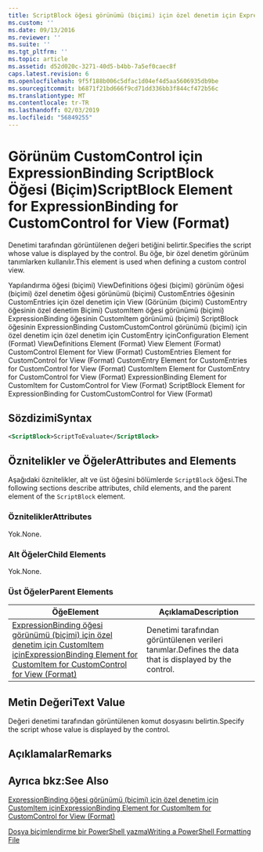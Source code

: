 ```yaml
---
title: ScriptBlock öğesi görünümü (biçimi) için özel denetim için ExpressionBinding için | Microsoft Docs
ms.custom: ''
ms.date: 09/13/2016
ms.reviewer: ''
ms.suite: ''
ms.tgt_pltfrm: ''
ms.topic: article
ms.assetid: d52d020c-3271-40d5-b4bb-7a5ef0caec8f
caps.latest.revision: 6
ms.openlocfilehash: 9f5f188b006c5dfac1d04ef4d5aa5606935db9be
ms.sourcegitcommit: b6871f21bd666f9cd71dd336bb3f844cf472b56c
ms.translationtype: MT
ms.contentlocale: tr-TR
ms.lasthandoff: 02/03/2019
ms.locfileid: "56849255"
---
```

# <a name="scriptblock-element-for-expressionbinding-for-customcontrol-for-view-format"></a><span data-ttu-id="12039-102">Görünüm CustomControl için ExpressionBinding ScriptBlock Öğesi (Biçim)</span><span class="sxs-lookup"><span data-stu-id="12039-102">ScriptBlock Element for ExpressionBinding for CustomControl for View (Format)</span></span>

<span data-ttu-id="12039-103">Denetimi tarafından görüntülenen değeri betiğini belirtir.</span><span class="sxs-lookup"><span data-stu-id="12039-103">Specifies the script whose value is displayed by the control.</span></span> <span data-ttu-id="12039-104">Bu öğe, bir özel denetim görünüm tanımlarken kullanılır.</span><span class="sxs-lookup"><span data-stu-id="12039-104">This element is used when defining a custom control view.</span></span>

<span data-ttu-id="12039-105">Yapılandırma öğesi (biçimi) ViewDefinitions öğesi (biçimi) görünüm öğesi (biçimi) özel denetim öğesi görünümü (biçimi) CustomEntries öğesinin CustomEntries için özel denetim için View (Görünüm (biçimi) CustomEntry öğesinin özel denetim Biçimi) CustomItem öğesi görünümü (biçimi) ExpressionBinding öğesinin CustomItem görünümü (biçimi) ScriptBlock öğesinin ExpressionBinding CustomCustomControl görünümü (biçimi) için özel denetim için özel denetim için CustomEntry için</span><span class="sxs-lookup"><span data-stu-id="12039-105">Configuration Element (Format) ViewDefinitions Element (Format) View Element (Format) CustomControl Element for View (Format) CustomEntries Element for CustomControl for View (Format) CustomEntry Element for CustomEntries for CustomControl for View (Format) CustomItem Element for CustomEntry for CustomControl for View (Format) ExpressionBinding Element for CustomItem for CustomControl for View (Format) ScriptBlock Element for ExpressionBinding for CustomCustomControl for View (Format)</span></span>

## <a name="syntax"></a><span data-ttu-id="12039-106">Sözdizimi</span><span class="sxs-lookup"><span data-stu-id="12039-106">Syntax</span></span>

```xml
<ScriptBlock>ScriptToEvaluate</ScriptBlock>
```

## <a name="attributes-and-elements"></a><span data-ttu-id="12039-107">Öznitelikler ve Öğeler</span><span class="sxs-lookup"><span data-stu-id="12039-107">Attributes and Elements</span></span>

<span data-ttu-id="12039-108">Aşağıdaki öznitelikler, alt ve üst öğesini bölümlerde `ScriptBlock` öğesi.</span><span class="sxs-lookup"><span data-stu-id="12039-108">The following sections describe attributes, child elements, and the parent element of the `ScriptBlock` element.</span></span>

### <a name="attributes"></a><span data-ttu-id="12039-109">Öznitelikler</span><span class="sxs-lookup"><span data-stu-id="12039-109">Attributes</span></span>

<span data-ttu-id="12039-110">Yok.</span><span class="sxs-lookup"><span data-stu-id="12039-110">None.</span></span>

### <a name="child-elements"></a><span data-ttu-id="12039-111">Alt Öğeler</span><span class="sxs-lookup"><span data-stu-id="12039-111">Child Elements</span></span>

<span data-ttu-id="12039-112">Yok.</span><span class="sxs-lookup"><span data-stu-id="12039-112">None.</span></span>

### <a name="parent-elements"></a><span data-ttu-id="12039-113">Üst Öğeler</span><span class="sxs-lookup"><span data-stu-id="12039-113">Parent Elements</span></span>

|<span data-ttu-id="12039-114">Öğe</span><span class="sxs-lookup"><span data-stu-id="12039-114">Element</span></span>|<span data-ttu-id="12039-115">Açıklama</span><span class="sxs-lookup"><span data-stu-id="12039-115">Description</span></span>|
|-------------|-----------------|
|[<span data-ttu-id="12039-116">ExpressionBinding öğesi görünümü (biçimi) için özel denetim için CustomItem için</span><span class="sxs-lookup"><span data-stu-id="12039-116">ExpressionBinding Element for CustomItem for CustomControl for View (Format)</span></span>](./expressionbinding-element-for-customitem-for-customcontrol-for-view-format.md)|<span data-ttu-id="12039-117">Denetimi tarafından görüntülenen verileri tanımlar.</span><span class="sxs-lookup"><span data-stu-id="12039-117">Defines the data that is displayed by the control.</span></span>|

## <a name="text-value"></a><span data-ttu-id="12039-118">Metin Değeri</span><span class="sxs-lookup"><span data-stu-id="12039-118">Text Value</span></span>

<span data-ttu-id="12039-119">Değeri denetimi tarafından görüntülenen komut dosyasını belirtin.</span><span class="sxs-lookup"><span data-stu-id="12039-119">Specify the script whose value is displayed by the control.</span></span>

## <a name="remarks"></a><span data-ttu-id="12039-120">Açıklamalar</span><span class="sxs-lookup"><span data-stu-id="12039-120">Remarks</span></span>

## <a name="see-also"></a><span data-ttu-id="12039-121">Ayrıca bkz:</span><span class="sxs-lookup"><span data-stu-id="12039-121">See Also</span></span>

[<span data-ttu-id="12039-122">ExpressionBinding öğesi görünümü (biçimi) için özel denetim için CustomItem için</span><span class="sxs-lookup"><span data-stu-id="12039-122">ExpressionBinding Element for CustomItem for CustomControl for View (Format)</span></span>](./expressionbinding-element-for-customitem-for-customcontrol-for-view-format.md)

[<span data-ttu-id="12039-123">Dosya biçimlendirme bir PowerShell yazma</span><span class="sxs-lookup"><span data-stu-id="12039-123">Writing a PowerShell Formatting File</span></span>](./writing-a-powershell-formatting-file.md)
